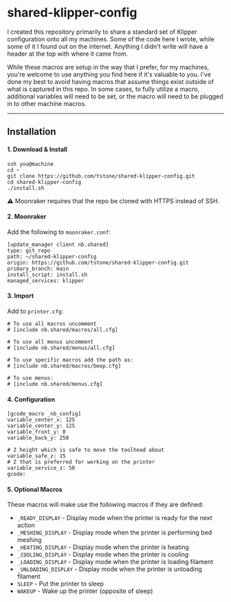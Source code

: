 # shared-klipper-config

I created this repository primarily to share a standard set of Klipper configuration onto all my machines. Some of the code here I wrote, while some of it I found out on the internet. Anything I didn't write will have a header at the top with where it came from.

While these macros are setup in the way that I prefer, for my machines, you're welcome to use anything you find here if it's valuable to you. I've done my best to avoid having macros that assume things exist outside of what is captured in this repo. In some cases, to fully utilize a macro, additional variables will need to be set, or the macro will need to be plugged in to other machine macros.

-------

## Installation

#### 1. Download & Install
```
ssh you@machine
cd ~
git clone https://github.com/tstone/shared-klipper-config.git
cd shared-klipper-config
./install.sh
```

⚠️ Moonraker requires that the repo be cloned with HTTPS instead of SSH.

#### 2. Moonraker
Add the following to `moonraker.conf`:

```
[update_manager client nb.shared]
type: git_repo
path: ~/shared-klipper-config
origin: https://github.com/tstone/shared-klipper-config.git
primary_branch: main
install_script: install.sh
managed_services: klipper
```

#### 3. Import
Add to `printer.cfg`:

```
# To use all macros uncomment
# [include nb.shared/macros/all.cfg]

# To use all menus uncomment
# [include nb.shared/menus/all.cfg]

# To use specific macros add the path as:
# [include nb.shared/macros/beep.cfg]

# To use menus:
# [include nb.shared/menus.cfg]
```

#### 4. Configuration
```
[gcode_macro _nb_config]
variable_center_x: 125
variable_center_y: 125
variable_front_y: 0
variable_back_y: 250

# Z height which is safe to move the toolhead about
variable_safe_z: 15
# Z that is preferred for working on the printer
variable_service_z: 50
gcode:
```

#### 5. Optional Macros

These macros will make use the following macros if they are defined:

  * `_READY_DISPLAY` - Display mode when the printer is ready for the next action
  * `_MESHING_DISPLAY` - Display mode when the printer is performing bed meshing
  * `_HEATING_DISPLAY` - Display mode when the printer is heating
  * `_COOLING_DISPLAY` - Display mode when the printer is cooling
  * `_LOADING_DISPLAY` - Display mode when the printer is loading filament
  * `_UNLOADING_DISPLAY` - Display mode when the printer is unloading filament
  * `SLEEP` - Put the printer to sleep
  * `WAKEUP` - Wake up the printer (opposite of sleep)
